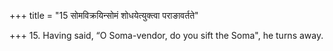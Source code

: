 +++
title = "15 सोमविक्रयिन्सोमं शोधयेत्युक्त्वा पराङावर्तते"

+++
15. Having said, “O Soma-vendor, do you sift the Soma", he turns away.
